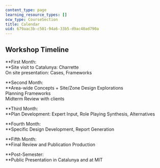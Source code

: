 ```yaml
---
content_type: page
learning_resource_types: []
ocw_type: CourseSection
title: Calendar
uid: 679aac3b-c501-94a6-33b5-d9ac40ad790a
---
```


Workshop Timeline
-----------------

**First Month:  
**Site visit to Catalunya: Charrette  
On site presentation: Cases, Frameworks

**Second Month:  
**Area-wide Concepts + Site/Zone Design Explorations  
Planning Frameworks  
Midterm Review with clients

**Third Month:  
**Plan Development: Expert Input, Role Playing Synthesis, Alternatives

**Fourth Month:  
**Specific Design Development, Report Generation

**Fifth Month:  
**Final Review and Publication Production

**Post-Semester:  
**Public Presentation in Catalunya and at MIT